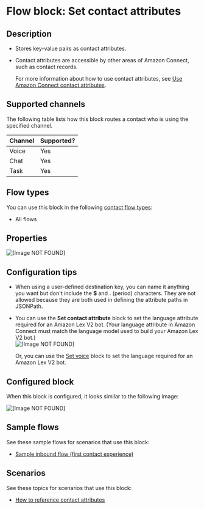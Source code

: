 # Flow block: Set contact attributes<a name="set-contact-attributes"></a>

## Description<a name="set-contact-attributes-description"></a>
+ Stores key\-value pairs as contact attributes\.
+ Contact attributes are accessible by other areas of Amazon Connect, such as contact records\. 

  For more information about how to use contact attributes, see [Use Amazon Connect contact attributes](connect-contact-attributes.md)\. 

## Supported channels<a name="set-contact-attributes-channels"></a>

The following table lists how this block routes a contact who is using the specified channel\. 


| Channel | Supported? | 
| --- | --- | 
| Voice | Yes | 
| Chat | Yes | 
| Task | Yes | 

## Flow types<a name="set-contact-attributes-types"></a>

You can use this block in the following [contact flow types](create-contact-flow.md#contact-flow-types):
+ All flows

## Properties<a name="set-contact-attributes-properties"></a>

![\[Image NOT FOUND\]](http://docs.aws.amazon.com/connect/latest/adminguide/images/set-contact-attributes-properties.png)

## Configuration tips<a name="set-contact-attributes-tips"></a>
+ When using a user\-defined destination key, you can name it anything you want but don't include the **$** and **\.** \(period\) characters\. They are not allowed because they are both used in defining the attribute paths in JSONPath\.
+ You can use the **Set contact attribute** block to set the language attribute required for an Amazon Lex V2 bot\. \(Your language attribute in Amazon Connect must match the language model used to build your Amazon Lex V2 bot\.\)  
![\[Image NOT FOUND\]](http://docs.aws.amazon.com/connect/latest/adminguide/images/set-contact-attributes-language.png)

  Or, you can use the [Set voice](set-voice.md) block to set the language required for an Amazon Lex V2 bot\. 

## Configured block<a name="set-contact-attributes-configured"></a>

When this block is configured, it looks similar to the following image:

![\[Image NOT FOUND\]](http://docs.aws.amazon.com/connect/latest/adminguide/images/set-contact-attributes-configured.png)

## Sample flows<a name="set-contact-attributes-samples"></a>

See these sample flows for scenarios that use this block:
+ [Sample inbound flow \(first contact experience\)](sample-inbound-flow.md)

## Scenarios<a name="set-contact-attributes-scenarios"></a>

See these topics for scenarios that use this block:
+ [How to reference contact attributes](how-to-reference-attributes.md)